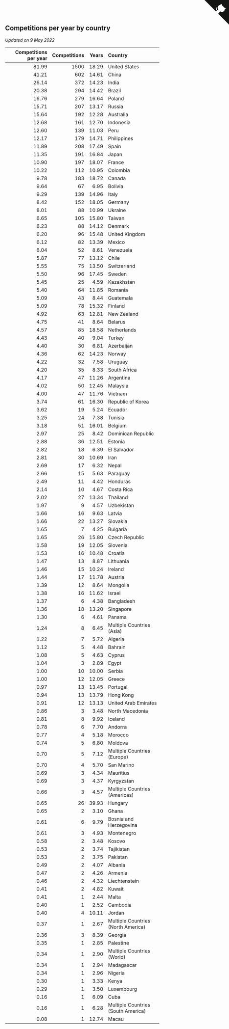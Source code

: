## Competitions per year by country

*Updated on  9 May 2022*

| Competitions per year | Competitions | Years | Country |
| ---: | ---: | ---: | :--- |
| 81.99 | 1500 | 18.29 | United States |
| 41.21 | 602 | 14.61 | China |
| 26.14 | 372 | 14.23 | India |
| 20.38 | 294 | 14.42 | Brazil |
| 16.76 | 279 | 16.64 | Poland |
| 15.71 | 207 | 13.17 | Russia |
| 15.64 | 192 | 12.28 | Australia |
| 12.68 | 161 | 12.70 | Indonesia |
| 12.60 | 139 | 11.03 | Peru |
| 12.17 | 179 | 14.71 | Philippines |
| 11.89 | 208 | 17.49 | Spain |
| 11.35 | 191 | 16.84 | Japan |
| 10.90 | 197 | 18.07 | France |
| 10.22 | 112 | 10.95 | Colombia |
| 9.78 | 183 | 18.72 | Canada |
| 9.64 | 67 | 6.95 | Bolivia |
| 9.29 | 139 | 14.96 | Italy |
| 8.42 | 152 | 18.05 | Germany |
| 8.01 | 88 | 10.99 | Ukraine |
| 6.65 | 105 | 15.80 | Taiwan |
| 6.23 | 88 | 14.12 | Denmark |
| 6.20 | 96 | 15.48 | United Kingdom |
| 6.12 | 82 | 13.39 | Mexico |
| 6.04 | 52 | 8.61 | Venezuela |
| 5.87 | 77 | 13.12 | Chile |
| 5.55 | 75 | 13.50 | Switzerland |
| 5.50 | 96 | 17.45 | Sweden |
| 5.45 | 25 | 4.59 | Kazakhstan |
| 5.40 | 64 | 11.85 | Romania |
| 5.09 | 43 | 8.44 | Guatemala |
| 5.09 | 78 | 15.32 | Finland |
| 4.92 | 63 | 12.81 | New Zealand |
| 4.75 | 41 | 8.64 | Belarus |
| 4.57 | 85 | 18.58 | Netherlands |
| 4.43 | 40 | 9.04 | Turkey |
| 4.40 | 30 | 6.81 | Azerbaijan |
| 4.36 | 62 | 14.23 | Norway |
| 4.22 | 32 | 7.58 | Uruguay |
| 4.20 | 35 | 8.33 | South Africa |
| 4.17 | 47 | 11.26 | Argentina |
| 4.02 | 50 | 12.45 | Malaysia |
| 4.00 | 47 | 11.76 | Vietnam |
| 3.74 | 61 | 16.30 | Republic of Korea |
| 3.62 | 19 | 5.24 | Ecuador |
| 3.25 | 24 | 7.38 | Tunisia |
| 3.18 | 51 | 16.01 | Belgium |
| 2.97 | 25 | 8.42 | Dominican Republic |
| 2.88 | 36 | 12.51 | Estonia |
| 2.82 | 18 | 6.39 | El Salvador |
| 2.81 | 30 | 10.69 | Iran |
| 2.69 | 17 | 6.32 | Nepal |
| 2.66 | 15 | 5.63 | Paraguay |
| 2.49 | 11 | 4.42 | Honduras |
| 2.14 | 10 | 4.67 | Costa Rica |
| 2.02 | 27 | 13.34 | Thailand |
| 1.97 | 9 | 4.57 | Uzbekistan |
| 1.66 | 16 | 9.63 | Latvia |
| 1.66 | 22 | 13.27 | Slovakia |
| 1.65 | 7 | 4.25 | Bulgaria |
| 1.65 | 26 | 15.80 | Czech Republic |
| 1.58 | 19 | 12.05 | Slovenia |
| 1.53 | 16 | 10.48 | Croatia |
| 1.47 | 13 | 8.87 | Lithuania |
| 1.46 | 15 | 10.24 | Ireland |
| 1.44 | 17 | 11.78 | Austria |
| 1.39 | 12 | 8.64 | Mongolia |
| 1.38 | 16 | 11.62 | Israel |
| 1.37 | 6 | 4.38 | Bangladesh |
| 1.36 | 18 | 13.20 | Singapore |
| 1.30 | 6 | 4.61 | Panama |
| 1.24 | 8 | 6.45 | Multiple Countries (Asia) |
| 1.22 | 7 | 5.72 | Algeria |
| 1.12 | 5 | 4.48 | Bahrain |
| 1.08 | 5 | 4.63 | Cyprus |
| 1.04 | 3 | 2.89 | Egypt |
| 1.00 | 10 | 10.00 | Serbia |
| 1.00 | 12 | 12.05 | Greece |
| 0.97 | 13 | 13.45 | Portugal |
| 0.94 | 13 | 13.79 | Hong Kong |
| 0.91 | 12 | 13.13 | United Arab Emirates |
| 0.86 | 3 | 3.48 | North Macedonia |
| 0.81 | 8 | 9.92 | Iceland |
| 0.78 | 6 | 7.70 | Andorra |
| 0.77 | 4 | 5.18 | Morocco |
| 0.74 | 5 | 6.80 | Moldova |
| 0.70 | 5 | 7.12 | Multiple Countries (Europe) |
| 0.70 | 4 | 5.70 | San Marino |
| 0.69 | 3 | 4.34 | Mauritius |
| 0.69 | 3 | 4.37 | Kyrgyzstan |
| 0.66 | 3 | 4.57 | Multiple Countries (Americas) |
| 0.65 | 26 | 39.93 | Hungary |
| 0.65 | 2 | 3.10 | Ghana |
| 0.61 | 6 | 9.79 | Bosnia and Herzegovina |
| 0.61 | 3 | 4.93 | Montenegro |
| 0.58 | 2 | 3.48 | Kosovo |
| 0.53 | 2 | 3.74 | Tajikistan |
| 0.53 | 2 | 3.75 | Pakistan |
| 0.49 | 2 | 4.07 | Albania |
| 0.47 | 2 | 4.26 | Armenia |
| 0.46 | 2 | 4.32 | Liechtenstein |
| 0.41 | 2 | 4.82 | Kuwait |
| 0.41 | 1 | 2.44 | Malta |
| 0.40 | 1 | 2.52 | Cambodia |
| 0.40 | 4 | 10.11 | Jordan |
| 0.37 | 1 | 2.67 | Multiple Countries (North America) |
| 0.36 | 3 | 8.39 | Georgia |
| 0.35 | 1 | 2.85 | Palestine |
| 0.34 | 1 | 2.90 | Multiple Countries (World) |
| 0.34 | 1 | 2.94 | Madagascar |
| 0.34 | 1 | 2.96 | Nigeria |
| 0.30 | 1 | 3.33 | Kenya |
| 0.29 | 1 | 3.50 | Luxembourg |
| 0.16 | 1 | 6.09 | Cuba |
| 0.16 | 1 | 6.28 | Multiple Countries (South America) |
| 0.08 | 1 | 12.74 | Macau |


<a href="https://github.com/jonatanklosko/wca_statistics" class="github-corner" aria-label="View source on Github"><svg width="80" height="80" viewBox="0 0 250 250" style="fill:#151513; color:#fff; position: absolute; top: 0; border: 0; right: 0;" aria-hidden="true"><path d="M0,0 L115,115 L130,115 L142,142 L250,250 L250,0 Z"></path><path d="M128.3,109.0 C113.8,99.7 119.0,89.6 119.0,89.6 C122.0,82.7 120.5,78.6 120.5,78.6 C119.2,72.0 123.4,76.3 123.4,76.3 C127.3,80.9 125.5,87.3 125.5,87.3 C122.9,97.6 130.6,101.9 134.4,103.2" fill="currentColor" style="transform-origin: 130px 106px;" class="octo-arm"></path><path d="M115.0,115.0 C114.9,115.1 118.7,116.5 119.8,115.4 L133.7,101.6 C136.9,99.2 139.9,98.4 142.2,98.6 C133.8,88.0 127.5,74.4 143.8,58.0 C148.5,53.4 154.0,51.2 159.7,51.0 C160.3,49.4 163.2,43.6 171.4,40.1 C171.4,40.1 176.1,42.5 178.8,56.2 C183.1,58.6 187.2,61.8 190.9,65.4 C194.5,69.0 197.7,73.2 200.1,77.6 C213.8,80.2 216.3,84.9 216.3,84.9 C212.7,93.1 206.9,96.0 205.4,96.6 C205.1,102.4 203.0,107.8 198.3,112.5 C181.9,128.9 168.3,122.5 157.7,114.1 C157.9,116.9 156.7,120.9 152.7,124.9 L141.0,136.5 C139.8,137.7 141.6,141.9 141.8,141.8 Z" fill="currentColor" class="octo-body"></path></svg></a><style>.github-corner:hover .octo-arm{animation:octocat-wave 560ms ease-in-out}@keyframes octocat-wave{0%,100%{transform:rotate(0)}20%,60%{transform:rotate(-25deg)}40%,80%{transform:rotate(10deg)}}@media (max-width:500px){.github-corner:hover .octo-arm{animation:none}.github-corner .octo-arm{animation:octocat-wave 560ms ease-in-out}}</style>
